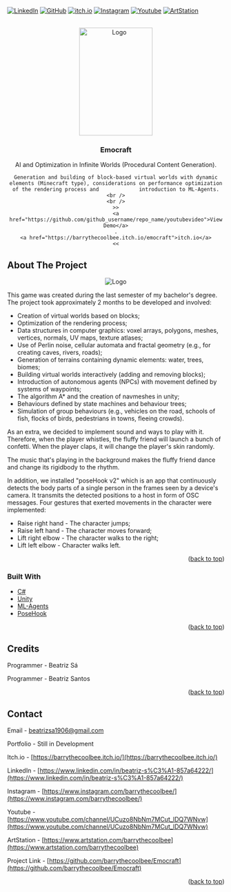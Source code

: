 <div id="top"></div>

[![LinkedIn][linkedin-shield]][linkedin-url]
[![GitHub][github-shield]][github-url]
[![itch.io][itch-shield]][itch-url]
[![Instagram][instagram-shield]][instagram-url]
[![Youtube][youtube-shield]][youtube-url]
[![ArtStation][artstation-shield]][artstation-url]

<!-- PROJECT LOGO -->
<br />
<div align="center">
  <a href="https://github.com/barrythecoolbee/Emocraft">
    <img src="Assets/Sprites/CharSprites/Idle/Idle1.png" alt="Logo" width="170" height="250">
  </a>

<h3 align="center">Emocraft</h3>

  <p align="center">
    AI and Optimization in Infinite Worlds (Procedural Content Generation).

    Generation and building of block-based virtual worlds with dynamic elements (Minecraft type), considerations on performance optimization of the rendering process and             introduction to ML-Agents.
    <br />
    <br />
    >>
    <a href="https://github.com/github_username/repo_name/youtubevideo">View Demo</a>
    .
    <a href="https://barrythecoolbee.itch.io/emocraft">itch.io</a>
    <<
  </p>
</div>




<!-- ABOUT THE PROJECT -->
## About The Project

<p align="center">
<img src="Assets/Sprites/UI/Untitled_Artwork 9.png" alt="Logo">
</p>

This game was created during the last semester of my bachelor's degree. The project took approximately 2 months to be developed and involved:

* Creation of virtual worlds based on blocks;
* Optimization of the rendering process;
* Data structures in computer graphics: voxel arrays, polygons, meshes, vertices, normals, UV maps, texture atlases; 
* Use of Perlin noise, cellular automata and fractal geometry (e.g., for creating caves, rivers, roads);
* Generation of terrains containing dynamic elements: water, trees, biomes; 
* Building virtual worlds interactively (adding and removing blocks);
* Introduction of autonomous agents (NPCs) with movement defined by systems of waypoints; 
* The algorithm A* and the creation of navmeshes in unity;
* Behaviours defined by state machines and behaviour trees; 
* Simulation of group behaviours (e.g., vehicles on the road, schools of fish, flocks of birds, pedestrians in towns, fleeing crowds). 

As an extra, we decided to implement sound and ways to play with it. Therefore, when the player whistles, the fluffy friend will launch a bunch of confetti. When the player claps, it will change the player's skin randomly.  

The music that's playing in the background makes the fluffy friend dance and change its rigidbody to the rhythm. 

In addition, we installed "poseHook v2" which is an app that continuously detects the body parts of a single person in the frames seen by a device's camera. It transmits the detected positions to a host in form of OSC messages. Four gestures that exerted movements in the character were implemented:

* Raise right hand - The character jumps;
* Raise left hand - The character moves forward;
* Lift right elbow - The character walks to the right;
* Lift left elbow - Character walks left.

<p align="right">(<a href="#top">back to top</a>)</p>



### Built With

* [C#](https://en.wikipedia.org/wiki/C_Sharp_(programming_language))
* [Unity](https://unity.com/)
* [ML-Agents](https://github.com/Unity-Technologies/ml-agents)
* [PoseHook](https://play.google.com/store/apps/details?id=com.hollyhook.posehook&hl=pt&gl=US)

<p align="right">(<a href="#top">back to top</a>)</p>

## Credits

Programmer - Beatriz Sá 

Programmer - Beatriz Santos

<p align="right">(<a href="#top">back to top</a>)</p>


<!-- CONTACT -->
## Contact

Email - beatrizsa1906@gmail.com

Portfolio - Still in Development

Itch.io - [https://barrythecoolbee.itch.io/](https://barrythecoolbee.itch.io/)

LinkedIn - [https://www.linkedin.com/in/beatriz-s%C3%A1-857a64222/](https://www.linkedin.com/in/beatriz-s%C3%A1-857a64222/)

Instagram - [https://www.instagram.com/barrythecoolbee/](https://www.instagram.com/barrythecoolbee/)

Youtube - [https://www.youtube.com/channel/UCuzo8NbNm7MCut_lDQ7WNvw](https://www.youtube.com/channel/UCuzo8NbNm7MCut_lDQ7WNvw)

ArtStation - [https://www.artstation.com/barrythecoolbee](https://www.artstation.com/barrythecoolbee)

Project Link - [https://github.com/barrythecoolbee/Emocraft](https://github.com/barrythecoolbee/Emocraft)

<p align="right">(<a href="#top">back to top</a>)</p>


[linkedin-shield]: https://img.shields.io/badge/-LinkedIn-black.svg?style=for-the-badge&logo=linkedin&colorB=555
[linkedin-url]: https://www.linkedin.com/in/beatriz-s%C3%A1-857a64222/
[github-shield]: https://img.shields.io/badge/-GitHub-black.svg?style=for-the-badge&logo=github&colorB=555
[github-url]: https://github.com/barrythecoolbee
[itch-shield]: https://img.shields.io/badge/-itch.io-black.svg?style=for-the-badge&logo=itch.io&colorB=555
[itch-url]: https://barrythecoolbee.itch.io/
[instagram-shield]: https://img.shields.io/badge/-Instagram-black.svg?style=for-the-badge&logo=instagram&colorB=555
[instagram-url]: https://www.instagram.com/barrythecoolbee/
[youtube-shield]: https://img.shields.io/badge/-Youtube-black.svg?style=for-the-badge&logo=youtube&colorB=555
[youtube-url]: https://www.youtube.com/channel/UCuzo8NbNm7MCut_lDQ7WNvw
[artstation-shield]: https://img.shields.io/badge/-ArtStation-black.svg?style=for-the-badge&logo=artstation&colorB=555
[artstation-url]: https://www.artstation.com/barrythecoolbee
